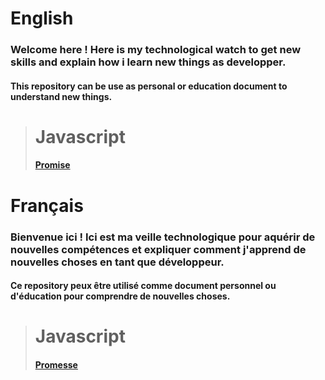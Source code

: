 # English

### Welcome here ! Here is my technological watch to get new skills and explain how i learn new things as developper.
#### This repository can be use as personal or education document to understand new things.

> # Javascript
> #### [Promise](https://github.com/LeviosDrake/technologic-watch/blob/master/ENG/JS/promise.js)

# Français

### Bienvenue ici ! Ici est ma veille technologique pour aquérir de nouvelles compétences et expliquer comment j'apprend de nouvelles choses en tant que développeur.
#### Ce repository peux être utilisé comme document personnel ou d'éducation pour comprendre de nouvelles choses.

> # Javascript
> #### [Promesse](https://github.com/LeviosDrake/technologic-watch/blob/master/FRA/JS/promesse.js)